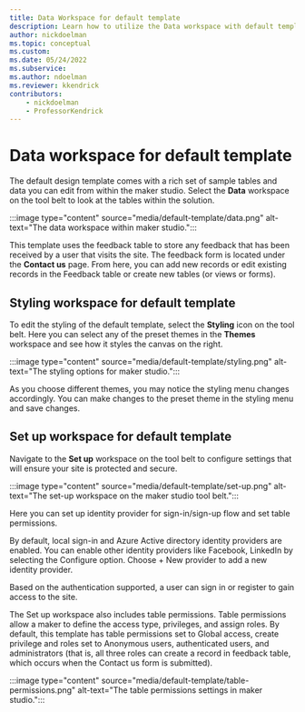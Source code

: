 ```yaml
---
title: Data Workspace for default template
description: Learn how to utilize the Data workspace with default template.
author: nickdoelman
ms.topic: conceptual
ms.custom: 
ms.date: 05/24/2022
ms.subservice:
ms.author: ndoelman 
ms.reviewer: kkendrick
contributors:
    - nickdoelman
    - ProfessorKendrick
---
```


# Data workspace for default template

The default design template comes with a rich set of sample tables and data you can edit from within the maker studio. Select the **Data** workspace on the tool belt to look at the tables within the solution.

:::image type="content" source="media/default-template/data.png" alt-text="The data workspace within maker studio.":::

This template uses the feedback table to store any feedback that has been received by a user that visits the site. The feedback form is located under the **Contact us** page. From here, you can add new records or edit existing records in the Feedback table or create new tables (or views or forms).

## Styling workspace for default template

To edit the styling of the default template, select the **Styling** icon on the tool belt. Here you can select any of the preset themes in the **Themes** workspace and see how it styles the canvas on the right.

:::image type="content" source="media/default-template/styling.png" alt-text="The styling options for maker studio.":::

As you choose different themes, you may notice the styling menu changes accordingly. You can make changes to the preset theme in the styling menu and save changes.

## Set up workspace for default template

Navigate to the **Set up** workspace on the tool belt to configure settings that will ensure your site is protected and secure.

:::image type="content" source="media/default-template/set-up.png" alt-text="The set-up workspace on the maker studio tool belt.":::

Here you can set up identity provider for sign-in/sign-up flow and set table permissions.

By default, local sign-in and Azure Active directory identity providers are enabled. You can enable other identity providers like Facebook, LinkedIn by selecting the Configure option. Choose + New provider to add a new identity provider.

Based on the authentication supported, a user can sign in or register to gain access to the site.

The Set up workspace also includes table permissions. Table permissions allow a maker to define the access type, privileges, and assign roles. By default, this template has table permissions set to Global access, create privilege and roles set to Anonymous users, authenticated users, and administrators (that is, all three roles can create a record in feedback table, which occurs when the Contact us form is submitted).

:::image type="content" source="media/default-template/table-permissions.png" alt-text="The table permissions settings in maker studio.":::
